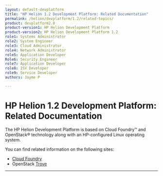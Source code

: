 ```yaml
---
layout: default-devplatform
title: "HP Helion 1.2 Development Platform: Related Documentation"
permalink: /helion/devplatform/1.2/related-topics/
product: devplatform2.0
product-version1: HP Helion Development Platform
product-version2: HP Helion Development Platform 1.2
role1: Systems Administrator 
role2: System Engineer
role3: Cloud Administrator
role4: Network Administrator
role5: Application Developer
Role6: Security Engineer
role7: Application Developer 
role8: ISV Developer
role9: Service Developer
authors: Jayme P

---
```

<!--UNDER REVISION-->

# HP Helion 1.2 Development Platform: Related Documentation


The HP Helion Development Platform is based on Cloud Foundry&#8482; and OpenStack&#174; technology along with an HP-configured Linux operating system.

You can find related information on the following sites:

- [Cloud Foundry](http://docs.cloudfoundry.org/)
- OpenStack [Trove](https://wiki.openstack.org/wiki/Trove)

----
